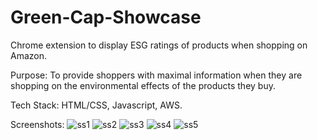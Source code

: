 # Green-Cap-Showcase
Chrome extension to display ESG ratings of products when shopping on Amazon.

Purpose:
To provide shoppers with maximal information when they are shopping on the environmental effects of the products they buy.

Tech Stack: HTML/CSS, Javascript, AWS.

Screenshots:
![ss1](https://github.com/Saad-usm/Green-Cap-Showcase/assets/77473248/b3837558-3552-4f3b-8590-826a4dc8d302)
![ss2](https://github.com/Saad-usm/Green-Cap-Showcase/assets/77473248/22fef1e3-3cb0-487e-b2ba-fc116641628b)
![ss3](https://github.com/Saad-usm/Green-Cap-Showcase/assets/77473248/b8a21b4f-a8e4-4319-93c8-9d7357d776a6)
![ss4](https://github.com/Saad-usm/Green-Cap-Showcase/assets/77473248/de42514b-4778-47d4-888f-31ab81497ae0)
![ss5](https://github.com/Saad-usm/Green-Cap-Showcase/assets/77473248/83fcf567-7df8-419d-9bdd-af859e12a01a)



